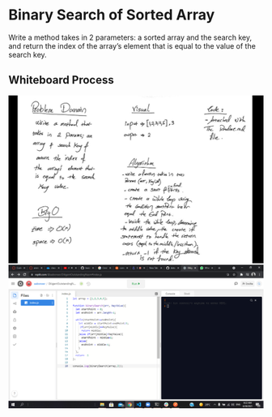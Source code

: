 # Binary Search of Sorted Array
Write a method takes in 2 parameters: a sorted array and the search key, and return the index of the array’s element that is equal to the value of the search key.

## Whiteboard Process
<img src="binary-search.jpeg" />   
<img src="code.png" />   
